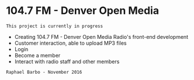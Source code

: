 # 104.7 FM - Denver Open Media

```
This project is currently in progress
```

* Creating 104.7 FM - Denver Open Media Radio's front-end development
* Customer interaction, able to upload MP3 files 
* Login 
* Become a member
* Interact with radio staff and other members

```
Raphael Barbo - November 2016
```
